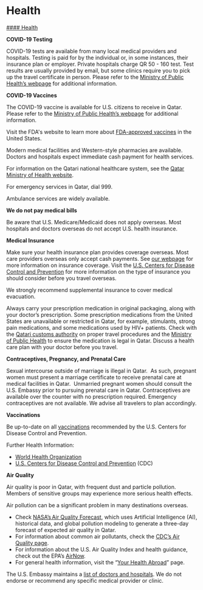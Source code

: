# Health

[#### Health](javascript:void(0); "Health")

**COVID-19 Testing**

COVID-19 tests are available from many local medical providers and hospitals. Testing is paid for by the individual or, in some instances, their insurance plan or employer. Private hospitals charge QR 50 - 160 test. Test results are usually provided by email, but some clinics require you to pick up the travel certificate in person. Please refer to the [Ministry of Public Health’s webpage](https://covid19.moph.gov.qa/EN/covid19-testing/Pages/default.aspx) for additional information.

**COVID-19 Vaccines**

The COVID-19 vaccine is available for U.S. citizens to receive in Qatar. Please refer to the [Ministry of Public Health’s webpage](https://covid19.moph.gov.qa/EN/Covid19-Vaccine/Pages/vaccination-appointment.aspx) for additional information.

Visit the FDA's website to learn more about [FDA-approved vaccines](https://www.fda.gov/emergency-preparedness-and-response/coronavirus-disease-2019-covid-19/covid-19-vaccines) in the United States.

Modern medical facilities and Western-style pharmacies are available. Doctors and hospitals expect immediate cash payment for health services.

For information on the Qatari national healthcare system, see the [Qatar Ministry of Health website](https://www.moph.gov.qa/english/Pages/default.aspx).

For emergency services in Qatar, dial 999.

Ambulance services are widely available.

**We do not pay medical bills**

Be aware that U.S. Medicare/Medicaid does not apply overseas. Most hospitals and doctors overseas do not accept U.S. health insurance.

**Medical Insurance**

Make sure your health insurance plan provides coverage overseas. Most care providers overseas only accept cash payments. See [our webpage](https://travel.state.gov/content/travel/en/international-travel/before-you-go/your-health-abroad/Insurance_Coverage_Overseas.html) for more information on insurance coverage. Visit the [U.S. Centers for Disease Control and Prevention](https://wwwnc.cdc.gov/travel/page/insurance) for more information on the type of insurance you should consider before you travel overseas.

We strongly recommend supplemental insurance to cover medical evacuation.

Always carry your prescription medication in original packaging, along with your doctor’s prescription. Some prescription medications from the United States are unavailable or restricted in Qatar, for example, stimulants, strong pain medications, and some medications used by HIV+ patients. Check with the [Qatari customs authority](https://www.customs.gov.qa/english/pages/default.aspx) on proper travel procedures and the [Ministry of Public Health](https://www.moph.gov.qa/english/Pages/default.aspx) to ensure the medication is legal in Qatar. Discuss a health care plan with your doctor before you travel.

**Contraceptives, Pregnancy, and Prenatal Care**

Sexual intercourse outside of marriage is illegal in Qatar.  As such, pregnant women must present a marriage certificate to receive prenatal care at medical facilities in Qatar.  Unmarried pregnant women should consult the U.S. Embassy prior to pursuing prenatal care in Qatar. Contraceptives are available over the counter with no prescription required. Emergency contraceptives are not available. We advise all travelers to plan accordingly.

**Vaccinations**

Be up-to-date on all [vaccinations](http://wwwnc.cdc.gov/travel/page/vaccinations.htm) recommended by the U.S. Centers for Disease Control and Prevention.

Further Health Information:

* [World Health Organization](https://www.who.int/countries)
* [U.S. Centers for Disease Control and Prevention](http://wwwnc.cdc.gov/travel/) (CDC)

**Air Quality**

Air quality is poor in Qatar, with frequent dust and particle pollution. Members of sensitive groups may experience more serious health effects.

Air pollution can be a significant problem in many destinations overseas.

* Check [NASA’s Air Quality Forecast](https://aeronet.gsfc.nasa.gov/new_web/aqforecast), which uses Artificial Intelligence (AI), historical data, and global pollution modeling to generate a three-day forecast of expected air quality in Qatar.
* For information about common air pollutants, check the [CDC’s Air Quality page](https://www.cdc.gov/air-quality/pollutants/).
* For information about the U.S. Air Quality Index and health guidance, check out the EPA’s [AirNow](https://www.airnow.gov/aqi/aqi-basics/).
* For general health information, visit the “[Your Health Abroad](https://travel.state.gov/content/travel/en/international-travel/before-you-go/your-health-abroad.html)” page.

The U.S. Embassy maintains a [list of doctors and hospitals](https://qa.usembassy.gov/medical-assistance/). We do not endorse or recommend any specific medical provider or clinic.